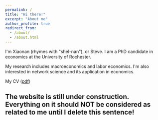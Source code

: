 ```yaml
---
permalink: /
title: "Hi there!"
excerpt: "About me"
author_profile: true
redirect_from: 
  - /about/
  - /about.html
---
```



I'm Xiaonan (rhymes with "shel-nan"), or Steve. I am a PhD candidate in economics at the University of Rochester.

My research includes macroeconomics and labor economics. I'm also interested in network science and its application in economics.

My CV ([pdf](https://SteveShelnanMa.github.io/CV/cv.pdf))

## The website is still under construction. Everything on it should NOT be considered as related to me until I delete this sentence!
